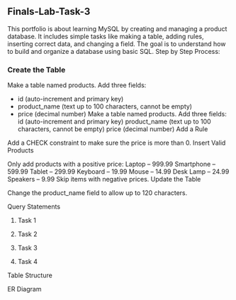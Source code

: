 ## Finals-Lab-Task-3
This portfolio is about learning MySQL by creating and managing a product database. It includes simple tasks like making a table, adding rules, inserting correct data, and changing a field. The goal is to understand how to build and organize a database using basic SQL.
Step by Step Process:
### Create the Table
Make a table named products.
Add three fields:
- id (auto-increment and primary key)
- product_name (text up to 100 characters, cannot be empty)
- price (decimal number)
Make a table named products.
Add three fields:
id (auto-increment and primary key)
product_name (text up to 100 characters, cannot be empty)
price (decimal number)
Add a Rule

Add a CHECK constraint to make sure the price is more than 0.
Insert Valid Products

Only add products with a positive price:
Laptop – 999.99
Smartphone – 599.99
Tablet – 299.99
Keyboard – 19.99
Mouse – 14.99
Desk Lamp – 24.99
Speakers – 9.99
Skip items with negative prices.
Update the Table

Change the product_name field to allow up to 120 characters.

Query Statements
1. Task 1

2. Task 2

3. Task 3

4. Task 4

Table Structure

ER Diagram
